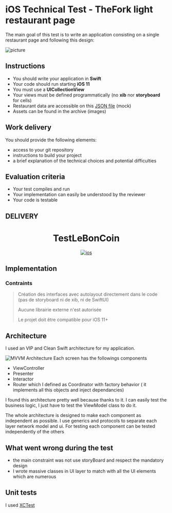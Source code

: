 # iOS Technical Test - TheFork light restaurant page

The main goal of this test is to write an application consisting on a single restaurant page and following this design:

![picture](https://ptitchevreuil.github.io/test.png)

## Instructions

- You should write your application in **Swift**
- Your code should run starting **iOS 11**
- You must use a **UICollectionView**
- Your views must be defined programmatically (no **xib** nor **storyboard** for cells)
- Restaurant data are accessible on this [JSON file](https://ptitchevreuil.github.io/test.json) (mock) 
- Assets can be found in the archive (images)

## Work delivery

You should provide the following elements:
- access to your git repository
- instructions to build your project
- a brief explanation of the technical choices and potential difficulties

## Evaluation criteria

- Your test compiles and run
- Your implementation can easily be understood by the reviewer
- Your code is testable


## DELIVERY
<h1 align="center">TestLeBonCoin</h1>
<p align="center">
  <a href="https://www.logolynx.com/images/logolynx/f9/f98c597f4b18590733032cc76fa88ce8.png"><img alt="ios" src="https://www.logolynx.com/images/logolynx/f9/f98c597f4b18590733032cc76fa88ce8.png"/></a>
</p>

## Implementation

### Contraints
>Création des interfaces avec autolayout directement dans le code (pas de storyboard ni de
xib, ni de SwiftUI)
>
>  Aucune librairie externe n'est autorisée
> 
> Le projet doit être compatible pour iOS 11+
> 

## Architecture 

I used an VIP and Clean Swift architecture for my application. 

![MVVM Architecture](https://miro.medium.com/max/1400/1*dzjlbX9q9gTgyorj0gXnbw.png "")
Each screen has the followings components
- ViewController 
- Presenter
- Interactor
- Router which I defined as Coordinator with factory behavior ( it implements all this objects and inject dependancies)

I found this architecture pretty well because thanks to it. I can easily test the business logic, I just have to test the ViewModel class to do it. 

The whole architecture is designed to make each component as independent as possible.
I use generics and protocols to separate each layer network model and ui.
For testing each component can be tested independently of the others

## What went wrong during the test

- the main constraint was not use storyBoard and respect the mandatory design
- I wrote massive classes in UI layer to match with all the UI elements which are numerous

## Unit tests

I used [XCTest](https://developer.apple.com/documentation/xctest) 
